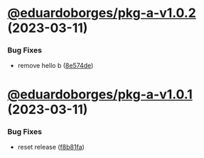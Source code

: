# [@eduardoborges/pkg-a-v1.0.2](https://github.com/eduardoborges/monorepo/compare/@eduardoborges/pkg-a-v1.0.1...@eduardoborges/pkg-a-v1.0.2) (2023-03-11)


### Bug Fixes

* remove hello b ([8e574de](https://github.com/eduardoborges/monorepo/commit/8e574de60fcc964c14e43011879d92e1136adf81))

# [@eduardoborges/pkg-a-v1.0.1](https://github.com/eduardoborges/monorepo/compare/@eduardoborges/pkg-a-v1.0.0...@eduardoborges/pkg-a-v1.0.1) (2023-03-11)


### Bug Fixes

* reset release ([f8b81fa](https://github.com/eduardoborges/monorepo/commit/f8b81fa46a7916ce9dada2803dd546806445e35e))
